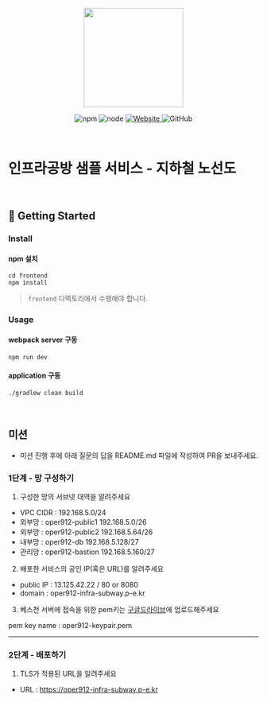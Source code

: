 <p align="center">
    <img width="200px;" src="https://raw.githubusercontent.com/woowacourse/atdd-subway-admin-frontend/master/images/main_logo.png"/>
</p>
<p align="center">
  <img alt="npm" src="https://img.shields.io/badge/npm-%3E%3D%205.5.0-blue">
  <img alt="node" src="https://img.shields.io/badge/node-%3E%3D%209.3.0-blue">
  <a href="https://edu.nextstep.camp/c/R89PYi5H" alt="nextstep atdd">
    <img alt="Website" src="https://img.shields.io/website?url=https%3A%2F%2Fedu.nextstep.camp%2Fc%2FR89PYi5H">
  </a>
  <img alt="GitHub" src="https://img.shields.io/github/license/next-step/atdd-subway-service">
</p>

<br>

# 인프라공방 샘플 서비스 - 지하철 노선도

<br>

## 🚀 Getting Started

### Install
#### npm 설치
```
cd frontend
npm install
```
> `frontend` 디렉토리에서 수행해야 합니다.

### Usage
#### webpack server 구동
```
npm run dev
```
#### application 구동
```
./gradlew clean build
```
<br>

## 미션

* 미션 진행 후에 아래 질문의 답을 README.md 파일에 작성하여 PR을 보내주세요.

### 1단계 - 망 구성하기
1. 구성한 망의 서브넷 대역을 알려주세요

- VPC CIDR : 192.168.5.0/24
- 외부망 : oper912-public1 192.168.5.0/26
- 외부망 : oper912-public2 192.168.5.64/26
- 내부망 : oper912-db      192.168.5.128/27
- 관리망 : oper912-bastion 192.168.5.160/27

2. 배포한 서비스의 공인 IP(혹은 URL)를 알려주세요

- public IP : 13.125.42.22 / 80 or 8080
- domain : oper912-infra-subway.p-e.kr

3. 베스천 서버에 접속을 위한 pem키는 [구글드라이브](https://drive.google.com/drive/folders/1dZiCUwNeH1LMglp8dyTqqsL1b2yBnzd1?usp=sharing)에 업로드해주세요

pem key name : oper912-keypair.pem

---

### 2단계 - 배포하기
1. TLS가 적용된 URL을 알려주세요

- URL : https://oper912-infra-subway.p-e.kr
